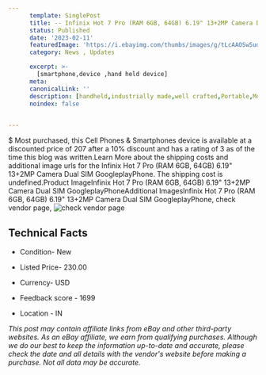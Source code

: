 ```yaml
---
      template: SinglePost
      title: -- Infinix Hot 7 Pro (RAM 6GB, 64GB) 6.19" 13+2MP Camera Dual SIM GoogleplayPhone
      status: Published
      date: '2023-02-11'
      featuredImage: 'https://i.ebayimg.com/thumbs/images/g/tLcAAOSw5udf3IF9/s-l225.jpg'
      category: News , Updates

      excerpt: >-
        [smartphone,device ,hand held device]
      meta:
      canonicalLink: ''
      description: [handheld,industrially made,well crafted,Portable,Mobile,Compact,Convenient,Lightweight,Maneuverable,Man-portable,Miniature,Carriable,Hand-held,Light,Holdable,Transportable,Mobile device,Pocket-sized,On-the-go,Wireless,Cordless,Compact size,Convenient size, smartphone,device ,hand held device]
      noindex: false

        
---
```

$
    Most purchased, this Cell Phones & Smartphones device is available at a discounted price of 207 after a 10% discount and has a rating of 3 as of the time this blog was written.Learn More about the shipping costs and additional image urls for the Infinix Hot 7 Pro (RAM 6GB, 64GB) 6.19" 13+2MP Camera Dual SIM GoogleplayPhone. The shipping cost is undefined.Product ImageInfinix Hot 7 Pro (RAM 6GB, 64GB) 6.19" 13+2MP Camera Dual SIM GoogleplayPhoneAdditional ImagesInfinix Hot 7 Pro (RAM 6GB, 64GB) 6.19" 13+2MP Camera Dual SIM GoogleplayPhone, check vendor page, ![check vendor page](https://origin-galleryplus.ebayimg.com/ws/web/174563646822_2_0_1/225x225.jpg,https://origin-galleryplus.ebayimg.com/ws/web/174563646822_3_0_1/225x225.jpg,https://origin-galleryplus.ebayimg.com/ws/web/174563646822_4_0_1/225x225.jpg,https://origin-galleryplus.ebayimg.com/ws/web/174563646822_5_0_1/225x225.jpg,https://origin-galleryplus.ebayimg.com/ws/web/174563646822_6_0_1/225x225.jpg,https://origin-galleryplus.ebayimg.com/ws/web/174563646822_7_0_1/225x225.jpg,https://origin-galleryplus.ebayimg.com/ws/web/174563646822_8_0_1/225x225.jpg,https://origin-galleryplus.ebayimg.com/ws/web/174563646822_9_0_1/225x225.jpg,https://origin-galleryplus.ebayimg.com/ws/web/174563646822_10_0_1/225x225.jpg,https://origin-galleryplus.ebayimg.com/ws/web/174563646822_11_0_1/225x225.jpg,https://origin-galleryplus.ebayimg.com/ws/web/174563646822_12_0_1/225x225.jpg)
    
    

 ## Technical Facts 



     
      

 - Condition- New 


      

 - Listed Price- 230.00 


      

 - Currency- USD 


      

 - Feedback score - 1699 


      

 - Location - IN 


      
      

 *_This post may contain affiliate links from eBay and other third-party websites. As an eBay affiliate, we earn from qualifying purchases. Although we do our best to keep the information up-to-date and accurate, please check the date and all details with the vendor's website before making a purchase. Not all data may be accurate._*



    
    
    
    
    